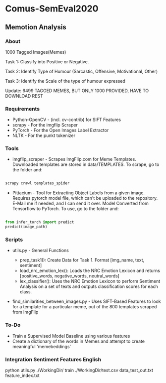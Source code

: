 # Comus-SemEval2020

## Memotion Analysis

### About

1000 Tagged Images(Memes)

Task 1: Classify into Positive or Negative.

Task 2: Identify Type of Humour (Sarcastic, Offensive, Motivational, Other)

Task 3: Identify the Scale of the type of humour expressed

Update: 6499 TAGGED MEMES, BUT ONLY 1000 PROVIDED, HAVE TO DOWNLOAD REST

### Requirements

* Python-OpenCV - (incl. cv-contrib) for SIFT Features
* scrapy - For the imgflip Scraper
* PyTorch - For the Open Images Label Extractor
* NLTK - For the punkt tokenizer 

### Tools

* imgflip_scraper - Scrapes ImgFlip.com for Meme Templates. Downloaded templates are stored in data/TEMPLATES. To scrape, go to the folder and:

```python

scrapy crawl templates_spider

```

* Pittacium - Tool for Extracting Object Labels from a given image. Requires pytorch model file, which can't be uploaded to the repository. E-Mail me if needed, and I can send it over. Model Converted from Tensorflow to PyTorch. To use, go to the folder and:

```python

from infer_torch import predict
predict(image_path)

```
### Scripts

* utils.py - General Functions
  * prep_task1(): Create Data for Task 1. Format [img_name, text, sentiment]
  * load_nrc_emotion_lex(): Loads the NRC Emotion Lexicon and returns [positive_words, negative_words, neutral_words]
  * lex_classifier(): Uses the NRC Emotion Lexicon to perform Sentiment Analysis on a set of texts and outputs classification scores for each class.

* find_similarities_between_images.py - Uses SIFT-Based Features to look for a template for a particular meme, out of the 800 templates scraped from ImgFlip

### To-Do

* Train a Supervised Model Baseline using various features
* Create a dictionary of the words in Memes and attempt to create meaningful 'memebeddings'

### Integration Sentiment Features English

python utils.py ./WorkingDir/ train ./WorkingDir/test.csv data_test_out.txt feature_index.txt

